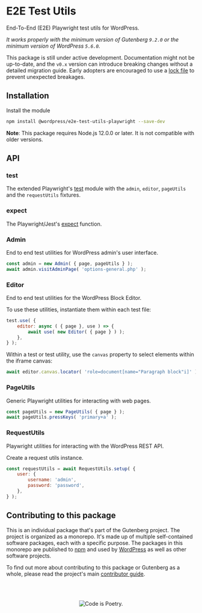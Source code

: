 # E2E Test Utils

End-To-End (E2E) Playwright test utils for WordPress.

_It works properly with the minimum version of Gutenberg `9.2.0` or the minimum version of WordPress `5.6.0`._

<div class="callout callout-alert">
This package is still under active development. Documentation might not be up-to-date, and the <code>v0.x</code> version can introduce breaking changes without a detailed migration guide. Early adopters are encouraged to use a <a href="https://docs.npmjs.com/cli/v9/configuring-npm/package-lock-json">lock file</a> to prevent unexpected breakages.
</div>

## Installation

Install the module

```bash
npm install @wordpress/e2e-test-utils-playwright --save-dev
```

**Note**: This package requires Node.js 12.0.0 or later. It is not compatible with older versions.

## API

### test

The extended Playwright's [test](https://playwright.dev/docs/api/class-test) module with the `admin`, `editor`, `pageUtils` and the `requestUtils` fixtures.

### expect

The Playwright/Jest's [expect](https://jestjs.io/docs/expect) function.

### Admin

End to end test utilities for WordPress admin's user interface.

```js
const admin = new Admin( { page, pageUtils } );
await admin.visitAdminPage( 'options-general.php' );
```

### Editor

End to end test utilities for the WordPress Block Editor.

To use these utilities, instantiate them within each test file:
```js
test.use( {
	editor: async ( { page }, use ) => {
		await use( new Editor( { page } ) );
	},
} );
```

Within a test or test utility, use the `canvas` property to select elements within the iframe canvas:

```js
await editor.canvas.locator( 'role=document[name="Paragraph block"i]' )
```

### PageUtils

Generic Playwright utilities for interacting with web pages.

```js
const pageUtils = new PageUtils( { page } );
await pageUtils.pressKeys( 'primary+a' );
```

### RequestUtils

Playwright utilities for interacting with the WordPress REST API.

Create a request utils instance.

```js
const requestUtils = await RequestUtils.setup( {
	user: {
		username: 'admin',
		password: 'password',
	},
} );
```

## Contributing to this package

This is an individual package that's part of the Gutenberg project. The project is organized as a monorepo. It's made up of multiple self-contained software packages, each with a specific purpose. The packages in this monorepo are published to [npm](https://www.npmjs.com/) and used by [WordPress](https://make.wordpress.org/core/) as well as other software projects.

To find out more about contributing to this package or Gutenberg as a whole, please read the project's main [contributor guide](https://github.com/WordPress/gutenberg/tree/HEAD/CONTRIBUTING.md).

<br /><br /><p align="center"><img src="https://s.w.org/style/images/codeispoetry.png?1" alt="Code is Poetry." /></p>
